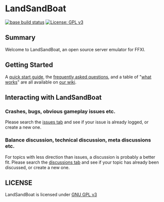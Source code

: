 # LandSandBoat
[![base build status](https://github.com/LandSandBoat/server/actions/workflows/build.yml/badge.svg)](https://github.com/LandSandBoat/server/actions/workflows/build.yml?query=base)
[![License: GPL v3](https://img.shields.io/badge/License-GPLv3-blue.svg)](https://www.gnu.org/licenses/gpl-3.0)

## Summary
Welcome to LandSandBoat, an open source server emulator for FFXI.

## Getting Started
A [quick start guide](https://github.com/LandSandBoat/server/wiki/Quick-Start-Guide), the [frequently asked questions](https://github.com/LandSandBoat/server/-/wikis/Frequently-Asked-Questions), and a table of "[what works](https://github.com/LandSandBoat/server/wikis/What-Works)" are all available on [our wiki](https://github.com/LandSandBoat/server/wiki).

## Interacting with LandSandBoat
### Crashes, bugs, obvious gameplay issues etc.
Please search the [issues tab](https://github.com/LandSandBoat/server/issues) and see if your issue is already logged, or create a new one.

### Balance discussion, technical discussion, meta discussions etc.
For topics with less direction than issues, a discussion is probably a better fit.
Please search the [discussions tab](https://github.com/LandSandBoat/server/discussions) and see if your topic has already been discussed, or create a new one.

## LICENSE
LandSandBoat is licensed under [GNU GPL v3](https://github.com/LandSandBoat/server/blob/topaz/LICENSE)
